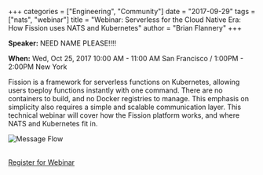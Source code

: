 +++
categories = ["Engineering", "Community"]
date = "2017-09-29"
tags = ["nats", "webinar"]
title = "Webinar: Serverless for the Cloud Native Era: How Fission uses NATS and Kubernetes"
author = "Brian Flannery"
+++

**Speaker:** NEED NAME PLEASE!!!!

**When:** Wed, Oct 25, 2017 10:00 AM - 11:00 AM San Francisco / 1:00PM - 2:00PM New York

Fission is a framework for serverless functions on Kubernetes, allowing users toeploy functions instantly with one command. There are no containers to build, and no Docker registries to manage. This emphasis on simplicity also requires a simple and scalable communication layer. This technical webinar will cover how the Fission platform works, and where NATS and Kubernetes fit in.

<img class="img-responsive center-block" alt="Message Flow" src="/img/blog/webinar-fission.png">

<br>
<br>

<a target="_blank" href="https://attendee.gotowebinar.com/register/7818307612903132675" class="btn btn-primary btn-lg btn-block">Register for Webinar</a>
